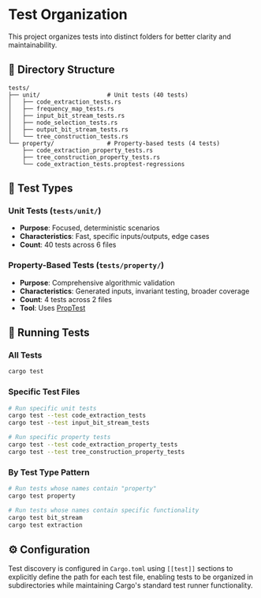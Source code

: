 # Test Organization

This project organizes tests into distinct folders for better clarity and maintainability.

## 📁 Directory Structure

```
tests/
├── unit/                   # Unit tests (40 tests)
│   ├── code_extraction_tests.rs
│   ├── frequency_map_tests.rs
│   ├── input_bit_stream_tests.rs
│   ├── node_selection_tests.rs
│   ├── output_bit_stream_tests.rs
│   └── tree_construction_tests.rs
└── property/               # Property-based tests (4 tests)
    ├── code_extraction_property_tests.rs
    ├── tree_construction_property_tests.rs
    └── code_extraction_tests.proptest-regressions
```

## 🧪 Test Types

### Unit Tests (`tests/unit/`)
- **Purpose**: Focused, deterministic scenarios
- **Characteristics**: Fast, specific inputs/outputs, edge cases
- **Count**: 40 tests across 6 files

### Property-Based Tests (`tests/property/`)
- **Purpose**: Comprehensive algorithmic validation
- **Characteristics**: Generated inputs, invariant testing, broader coverage
- **Count**: 4 tests across 2 files
- **Tool**: Uses [PropTest](https://github.com/AltSysrq/proptest)

## 🚀 Running Tests

### All Tests
```bash
cargo test
```

### Specific Test Files
```bash
# Run specific unit tests
cargo test --test code_extraction_tests
cargo test --test input_bit_stream_tests

# Run specific property tests
cargo test --test code_extraction_property_tests
cargo test --test tree_construction_property_tests
```

### By Test Type Pattern
```bash
# Run tests whose names contain "property"
cargo test property

# Run tests whose names contain specific functionality
cargo test bit_stream
cargo test extraction
```

## ⚙️ Configuration

Test discovery is configured in `Cargo.toml` using `[[test]]` sections to explicitly define the path for each test file, enabling tests to be organized in subdirectories while maintaining Cargo's standard test runner functionality.

